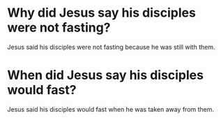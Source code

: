 # Why did Jesus say his disciples were not fasting?

Jesus said his disciples were not fasting because he was still with them.

# When did Jesus say his disciples would fast?

Jesus said his disciples would fast when he was taken away from them.

